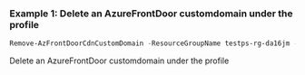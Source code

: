 ### Example 1: Delete an AzureFrontDoor customdomain under the profile
```powershell
Remove-AzFrontDoorCdnCustomDomain -ResourceGroupName testps-rg-da16jm -ProfileName fdp-v542q6 -CustomDomainName domain001
```

Delete an AzureFrontDoor customdomain under the profile

